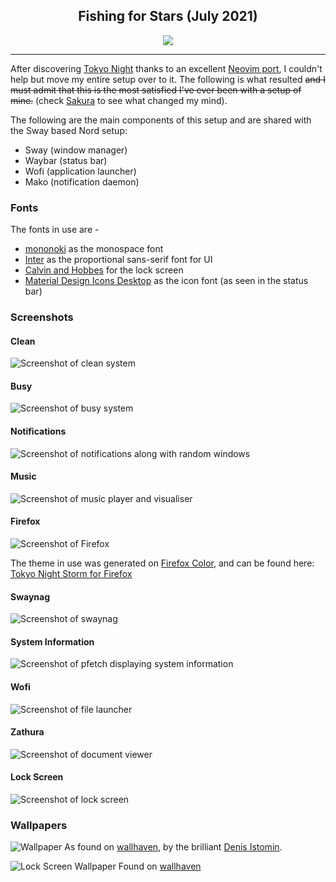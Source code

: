 <p align="center">
  <h2 align="center">Fishing for Stars (July 2021)</h2>
</p>

<p align="center">
    <a href="https://github.com/enkia/tokyo-night-vscode-theme">
        <img src="https://github.com/lokesh-krishna/dotfiles/blob/main/images/inspired-by-tokyo-night.svg" />
    </a>
</p>

--- 

After discovering [Tokyo Night](https://github.com/enkia/tokyo-night-vscode-theme) thanks to an excellent [Neovim port](https://github.com/folke/tokyonight.nvim), I couldn't help but move my entire setup over to it. The following is what resulted ~~and I must admit that this is the most satisfied I've ever been with a setup of mine.~~ (check [Sakura](https://github.com/lokesh-krishna/dotfiles/tree/main/mountain/) to see what changed my mind).

The following are the main components of this setup and are shared with the Sway based Nord setup:
- Sway (window manager)
- Waybar (status bar)
- Wofi (application launcher)
- Mako (notification daemon)

### Fonts
The fonts in use are -
- [mononoki](https://github.com/ryanoasis/nerd-fonts/tree/master/patched-fonts/Mononoki) as the monospace font
- [Inter](https://github.com/rsms/inter) as the proportional sans-serif font for UI
- [Calvin and Hobbes](https://www.dafont.com/calvin-and-hobbes.font) for the lock screen
- [Material Design Icons Desktop](https://github.com/Templarian/MaterialDesign-Font) as the icon font (as seen in the status bar)

### Screenshots
#### Clean
![Screenshot of clean system](/tokyo-night/images/clean.png)
#### Busy
![Screenshot of busy system](/tokyo-night/images/busy.png)
#### Notifications
![Screenshot of notifications along with random windows](/tokyo-night/images/mako.png)
#### Music
![Screenshot of music player and visualiser](/tokyo-night/images/music.png)
#### Firefox
![Screenshot of Firefox](/tokyo-night/images/firefox.png)

The theme in use was generated on [Firefox Color](https://color.firefox.com), and can be found here: [Tokyo Night Storm for Firefox](https://color.firefox.com/?theme=XQAAAAKPAgAAAAAAAABBqYhm849SCicxcUJJ2CuG_ebZUZXOFqpMUXOqPCZ36qSRJkXN52FbbTjiyK1MWFJNETZQ0wYF4uVCIywstutBMeAW7Obsj80UcPJQAnIVpdPOctZ5qwuxzdELFY4rFOFPOTJ56RTVDwA4OBpstebirCu7hY0081_kMAs5kyLOhcBXVznGEJZ8hLEKcsRDWIpmds_f9Bz4MLMjGF7kJmKEH1RnLL_dJvGnMgclfyzqTqHxYRhUWrgMfQmbcvGavbRFEetLZGVRbQ5P8k0F0PyfAFgTc6TBQIiKVQa2zX8gZ3Gru31J5KGfZrIaMw2B-eKScfJjrqEILop2n4DLLEe_lqL3ujDgM0Uv8i9nwGVvvQNj_vGGxQ)

#### Swaynag
![Screenshot of swaynag](/tokyo-night/images/swaynag.png)
#### System Information
![Screenshot of pfetch displaying system information](/tokyo-night/images/sysinfo.png)
#### Wofi
![Screenshot of file launcher](/tokyo-night/images/wofi.png)
#### Zathura
![Screenshot of document viewer](/tokyo-night/images/zathura.png)
#### Lock Screen
![Screenshot of lock screen](/tokyo-night/images/lockscreen.png)

### Wallpapers
![Wallpaper](/tokyo-night/images/wallpaper.png)
As found on [wallhaven](https://wallhaven.cc/w/wq1wlr), by the brilliant [Denis Istomin](https://www.artstation.com/istomin_denis).

![Lock Screen Wallpaper](/tokyo-night/images/lock-wallpaper.jpg)
Found on [wallhaven](https://wallhaven.cc/w/ne8ylo)
